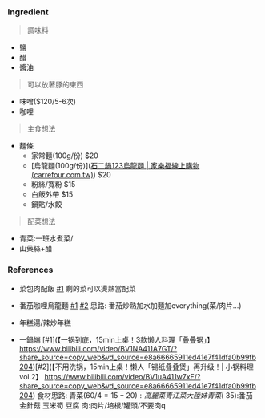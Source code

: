 ### Ingredient

>調味料

- 鹽
- 醋
- 醬油

>可以放著豚的東西

- 味噌($120/5-6次)
- 咖哩

>主食想法

- 麵條
	- 家常麵(100g/份) $20
	- [烏龍麵(100g/份)]([石二鍋123烏龍麵 | 家樂福線上購物 (carrefour.com.tw)](https://online.carrefour.com.tw/zh/%E7%9F%B3%E4%BA%8C%E9%8D%8B/1522205600101.html)) $20
	- 粉絲/寬粉 $15
	- 白飯外帶 $15
	- 鍋貼/水餃

>配菜想法

- 青菜:一班水煮菜/
- 山藥絲+醋


### References

- 菜包肉配飯 [#1](https://www.bilibili.com/video/BV1hk4y1M7Rt?t=285.8)
剩的菜可以燙熟當配菜

- 番茄咖哩烏龍麵  [#1](https://www.bilibili.com/video/BV1Pa41157kJ/?share_source=copy_web&vd_source=e8a66665911ed41e7f41dfa0b99fb204) [#2](https://www.bilibili.com/video/BV16D4y1F7NP/?share_source=copy_web&vd_source=e8a66665911ed41e7f41dfa0b99fb204)
思路: 番茄炒熟加水加麵加everything(菜/肉片...)

- 年糕湯/辣炒年糕

- 一鍋端 [#1](【一锅到底，15min上桌！3款懒人料理「叠叠锅」】 https://www.bilibili.com/video/BV1NA411A7GT/?share_source=copy_web&vd_source=e8a66665911ed41e7f41dfa0b99fb204)[#2](【不用洗锅，15min上桌！懒人「锡纸叠叠煲」再升级！| 小锅料理vol.2】 https://www.bilibili.com/video/BV1uA411w7xF/?share_source=copy_web&vd_source=e8a66665911ed41e7f41dfa0b99fb204)
食材思路: 
青菜($60/4=15-20):高麗菜 青江菜 大陸妹
青菜($ 35):番茄 金針菇 玉米筍 豆腐
肉:肉片/培根/罐頭/不要肉q

